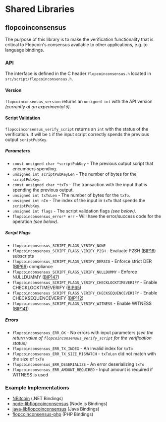 Shared Libraries
================

## flopcoinconsensus

The purpose of this library is to make the verification functionality that is critical to Flopcoin's consensus available to other applications, e.g. to language bindings.

### API

The interface is defined in the C header `flopcoinconsensus.h` located in  `src/script/flopcoinconsensus.h`.

#### Version

`flopcoinconsensus_version` returns an `unsigned int` with the API version *(currently at an experimental `0`)*.

#### Script Validation

`flopcoinconsensus_verify_script` returns an `int` with the status of the verification. It will be `1` if the input script correctly spends the previous output `scriptPubKey`.

##### Parameters
- `const unsigned char *scriptPubKey` - The previous output script that encumbers spending.
- `unsigned int scriptPubKeyLen` - The number of bytes for the `scriptPubKey`.
- `const unsigned char *txTo` - The transaction with the input that is spending the previous output.
- `unsigned int txToLen` - The number of bytes for the `txTo`.
- `unsigned int nIn` - The index of the input in `txTo` that spends the `scriptPubKey`.
- `unsigned int flags` - The script validation flags *(see below)*.
- `flopcoinconsensus_error* err` - Will have the error/success code for the operation *(see below)*.

##### Script Flags
- `flopcoinconsensus_SCRIPT_FLAGS_VERIFY_NONE`
- `flopcoinconsensus_SCRIPT_FLAGS_VERIFY_P2SH` - Evaluate P2SH ([BIP16](https://github.com/bitcoin/bips/blob/master/bip-0016.mediawiki)) subscripts
- `flopcoinconsensus_SCRIPT_FLAGS_VERIFY_DERSIG` - Enforce strict DER ([BIP66](https://github.com/bitcoin/bips/blob/master/bip-0066.mediawiki)) compliance
- `flopcoinconsensus_SCRIPT_FLAGS_VERIFY_NULLDUMMY` - Enforce NULLDUMMY ([BIP147](https://github.com/bitcoin/bips/blob/master/bip-0147.mediawiki))
- `flopcoinconsensus_SCRIPT_FLAGS_VERIFY_CHECKLOCKTIMEVERIFY` - Enable CHECKLOCKTIMEVERIFY ([BIP65](https://github.com/bitcoin/bips/blob/master/bip-0065.mediawiki))
- `flopcoinconsensus_SCRIPT_FLAGS_VERIFY_CHECKSEQUENCEVERIFY` - Enable CHECKSEQUENCEVERIFY ([BIP112](https://github.com/bitcoin/bips/blob/master/bip-0112.mediawiki))
- `flopcoinconsensus_SCRIPT_FLAGS_VERIFY_WITNESS` - Enable WITNESS ([BIP141](https://github.com/bitcoin/bips/blob/master/bip-0141.mediawiki))

##### Errors
- `flopcoinconsensus_ERR_OK` - No errors with input parameters *(see the return value of `flopcoinconsensus_verify_script` for the verification status)*
- `flopcoinconsensus_ERR_TX_INDEX` - An invalid index for `txTo`
- `flopcoinconsensus_ERR_TX_SIZE_MISMATCH` - `txToLen` did not match with the size of `txTo`
- `flopcoinconsensus_ERR_DESERIALIZE` - An error deserializing `txTo`
- `flopcoinconsensus_ERR_AMOUNT_REQUIRED` - Input amount is required if WITNESS is used

### Example Implementations
- [NBitcoin](https://github.com/NicolasDorier/NBitcoin/blob/master/NBitcoin/Script.cs#L814) (.NET Bindings)
- [node-libflopcoinconsensus](https://github.com/bitpay/node-libflopcoinconsensus) (Node.js Bindings)
- [java-libflopcoinconsensus](https://github.com/dexX7/java-libflopcoinconsensus) (Java Bindings)
- [flopcoinconsensus-php](https://github.com/Bit-Wasp/flopcoinconsensus-php) (PHP Bindings)
